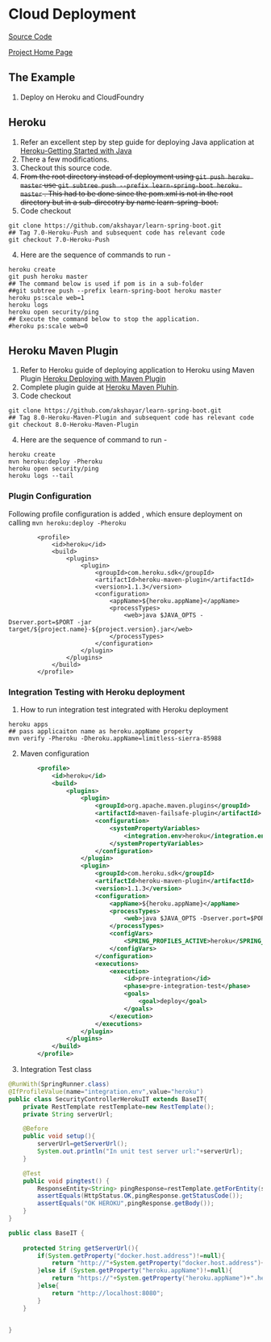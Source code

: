 # Cloud Deployment
[Source Code](https://github.com/akshayar/learn-spring-boot)

[Project Home Page](https://github.com/akshayar/learn-spring-boot)

## The Example

1. Deploy on Heroku and CloudFoundry

## Heroku

1. Refer an excellent step by step guide for deploying Java application at [Heroku-Getting Started with Java ](https://devcenter.heroku.com/articles/getting-started-with-java#introduction)
2. There a few modifications. 
  1. Checkout this source code. 
  2. ~~From the root directory instead of deployment using `git push heroku master` use `git subtree push --prefix learn-spring-boot heroku master` . This had to be done since the pom.xml is not in the root directory but in a sub-direcotry by name learn-spring-boot.~~ 
3.  Code checkout
```shell
git clone https://github.com/akshayar/learn-spring-boot.git
## Tag 7.0-Heroku-Push and subsequent code has relevant code
git checkout 7.0-Heroku-Push
```
4. Here are the sequence of commands to run -
```
heroku create
git push heroku master
## The command below is used if pom is in a sub-folder
##git subtree push --prefix learn-spring-boot heroku master
heroku ps:scale web=1
heroku logs 
heroku open security/ping
## Execute the command below to stop the application.
#heroku ps:scale web=0
```

## Heroku Maven Plugin

1. Refer to Heroku guide of deploying application to Heroku using Maven Plugin [Heroku Deploying with Maven Plugin](https://devcenter.heroku.com/articles/deploying-java-applications-with-the-heroku-maven-plugin)
2. Complete plugin guide at [Heroku Maven Pluhin](https://github.com/heroku/heroku-maven-plugin).
3. Code checkout
```shell
git clone https://github.com/akshayar/learn-spring-boot.git
## Tag 8.0-Heroku-Maven-Plugin and subsequent code has relevant code
git checkout 8.0-Heroku-Maven-Plugin
``` 
4. Here are the sequence of command to run -
```
heroku create
mvn heroku:deploy -Pheroku
heroku open security/ping
heroku logs --tail
```

### Plugin Configuration
Following profile configuration is added , which ensure deployment on calling `mvn heroku:deploy -Pheroku`
```
        <profile>
			<id>heroku</id>
			<build>
				<plugins>
					<plugin>
						<groupId>com.heroku.sdk</groupId>
						<artifactId>heroku-maven-plugin</artifactId>
						<version>1.1.3</version>
						<configuration>
							<appName>${heroku.appName}</appName>
							<processTypes>
								<web>java $JAVA_OPTS -Dserver.port=$PORT -jar target/${project.name}-${project.version}.jar</web>
							</processTypes>
						</configuration>
					</plugin>
				</plugins>
			</build>
		</profile>
``` 

### Integration Testing with Heroku deployment

1. How to run integration test integrated with Heroku deployment
```
heroku apps
## pass applicaiton name as heroku.appName property
mvn verify -Pheroku -Dheroku.appName=limitless-sierra-85988
```

2. Maven configuration 
```xml
		<profile>
			<id>heroku</id>
			<build>
				<plugins>
					<plugin>
						<groupId>org.apache.maven.plugins</groupId>
						<artifactId>maven-failsafe-plugin</artifactId>
						<configuration>
							<systemPropertyVariables>
								<integration.env>heroku</integration.env>
							</systemPropertyVariables>
						</configuration>
					</plugin>
					<plugin>
						<groupId>com.heroku.sdk</groupId>
						<artifactId>heroku-maven-plugin</artifactId>
						<version>1.1.3</version>
						<configuration>
							<appName>${heroku.appName}</appName>
							<processTypes>
								<web>java $JAVA_OPTS -Dserver.port=$PORT -jar target/${project.name}-${project.version}.jar</web>
							</processTypes>
							<configVars>
								<SPRING_PROFILES_ACTIVE>heroku</SPRING_PROFILES_ACTIVE>
							</configVars>
						</configuration>
						<executions>
							<execution>
								<id>pre-integration</id>
								<phase>pre-integration-test</phase>
								<goals>
									<goal>deploy</goal>
								</goals>
							</execution>
						</executions>
					</plugin>
				</plugins>
			</build>
		</profile>

```

3. Integration Test class
```java
@RunWith(SpringRunner.class)
@IfProfileValue(name="integration.env",value="heroku")
public class SecurityControllerHerokuIT extends BaseIT{
	private RestTemplate restTemplate=new RestTemplate();
	private String serverUrl;

	@Before
	public void setup(){
		serverUrl=getServerUrl();
		System.out.println("In unit test server url:"+serverUrl);
	}

	@Test
	public void pingtest() {
		ResponseEntity<String> pingResponse=restTemplate.getForEntity(serverUrl+"/security/ping", String.class);
		assertEquals(HttpStatus.OK,pingResponse.getStatusCode());
		assertEquals("OK HEROKU",pingResponse.getBody());
	}
}
```
```java
public class BaseIT {
	
	protected String getServerUrl(){
		if(System.getProperty("docker.host.address")!=null){
			return "http://"+System.getProperty("docker.host.address")+":"+System.getProperty("server.port");
		}else if (System.getProperty("heroku.appName")!=null){
			return "https://"+System.getProperty("heroku.appName")+".herokuapp.com";
		}else{
			return "http://localhost:8080";
		}
	}
	

}
```
